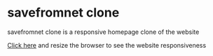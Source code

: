 # savefromnet clone

savefromnet clone is a responsive homepage clone of the website

<a href="https://htmlpreview.github.io/?https://github.com/SuperbWebDeveloper11/savefromnet-clone/blob/main/index.html" target="_blank">Click here</a> and resize the browser to see the website responsiveness
